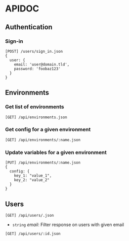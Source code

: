 # APIDOC

## Authentication

### Sign-in

```
[POST] /users/sign_in.json
{
  user: {
    email: 'user@domain.tld',
    password: 'foobaz123'
  }
}
```

## Environments

### Get list of environments

`[GET] /api/environments.json`

### Get config for a given environment

`[GET] /api/environments/:name.json`

### Update variables for a given environment

```
[PUT] /api/environments/:name.json
{
  config: {
    key_1: "value_1",
    key_2: "value_2"
  }
}
```

## Users

`[GET] /api/users/.json`

 - `string` *email*: Filter response on users with given email

`[GET] /api/users/:id.json`
